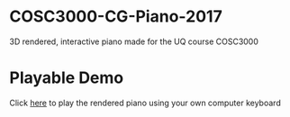 # COSC3000-CG-Piano-2017
3D rendered, interactive piano made for the UQ course COSC3000
# Playable Demo
Click [here](https://ryanjphelan.github.io/COSC3000-Piano/) to play the rendered piano using your own computer keyboard

